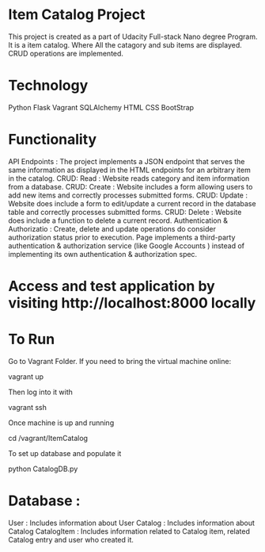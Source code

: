 # Item Catalog Project 
This project is created as a part of Udacity Full-stack Nano degree Program.
It is a item catalog. Where All the catagory and sub items are displayed. 
CRUD operations are implemented.

# Technology
  Python
  Flask
  Vagrant
  SQLAlchemy
  HTML
  CSS
  BootStrap

# Functionality
API Endpoints : The project implements a JSON endpoint that serves the same information as displayed in the HTML endpoints for an arbitrary item in the catalog.
CRUD: Read : Website reads category and item information from a database.
CRUD: Create : Website includes a form allowing users to add new items and correctly processes submitted forms.
CRUD: Update : Website does include a form to edit/update a current record in the database table and correctly processes submitted forms.
CRUD: Delete : Website does include a function to delete a current record.
Authentication & Authorizatio : Create, delete and update operations do consider authorization status prior to execution. Page implements a third-party authentication & authorization service (like Google Accounts ) instead of implementing its own authentication & authorization spec.


# Access and test application by visiting http://localhost:8000 locally

# To Run
Go to Vagrant Folder.
If you need to bring the virtual machine online:

  vagrant up
  
Then log into it with

  vagrant ssh
  
Once machine is up and running

  cd /vagrant/ItemCatalog
  
To set up database and populate it

  python CatalogDB.py
  

# Database :
User : Includes information about User
Catalog : Includes information about Catalog 
CatalogItem : Includes information related to Catalog item, related Catalog entry and user who created it.
  
